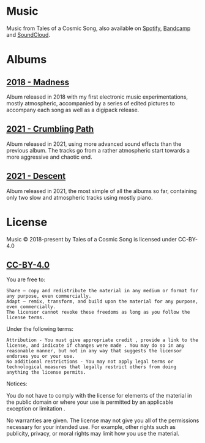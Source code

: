 # Music

Music from Tales of a Cosmic Song, also available on [Spotify](https://open.spotify.com/artist/250gCnFXPIhciGIN40eBSd?si=iyTen3UwT3ST4bEDsclZrA/), [Bandcamp](https://talesofacosmicsong.bandcamp.com/) and [SoundCloud](https://soundcloud.com/tales_oacs/).

# Albums

## [2018 - Madness](<2018 - Madness/>)

Album released in 2018 with my first electronic music experimentations, mostly atmospheric, accompanied by a series of edited pictures to accompany each song as well as a digipack release.

## [2021 - Crumbling Path](<2021 - Crumbling Path/>)

Album released in 2021, using more advanced sound effects than the previous album.
The tracks go from a rather atmospheric start towards a more aggressive and chaotic end.

## [2021 - Descent](<2021 - Descent>)

Album released in 2021, the most simple of all the albums so far, containing only two slow and atmospheric tracks using mostly piano.

# License

Music © 2018-present by Tales of a Cosmic Song is licensed under CC-BY-4.0

<!-- SPDX-License-Identifier: CC-BY-4.0 -->

## [CC-BY-4.0](LICENSE)

You are free to:

    Share — copy and redistribute the material in any medium or format for any purpose, even commercially.
    Adapt — remix, transform, and build upon the material for any purpose, even commercially.
    The licensor cannot revoke these freedoms as long as you follow the license terms.

Under the following terms:

    Attribution - You must give appropriate credit , provide a link to the license, and indicate if changes were made . You may do so in any reasonable manner, but not in any way that suggests the licensor endorses you or your use.
    No additional restrictions - You may not apply legal terms or technological measures that legally restrict others from doing anything the license permits.

Notices:

You do not have to comply with the license for elements of the material in the public domain or where your use is permitted by an applicable exception or limitation .

No warranties are given. The license may not give you all of the permissions necessary for your intended use. For example, other rights such as publicity, privacy, or moral rights may limit how you use the material.
